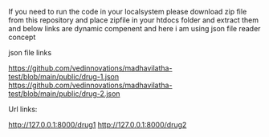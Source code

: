 If you need to run the code in your localsystem please download zip file from this repository and place zipfile in your htdocs folder and extract them and below links are dynamic compenent and here i am using json file reader concept

json file links 

https://github.com/vedinnovations/madhavilatha-test/blob/main/public/drug-1.json
https://github.com/vedinnovations/madhavilatha-test/blob/main/public/drug-2.json

Url links: 

http://127.0.0.1:8000/drug1
http://127.0.0.1:8000/drug2
